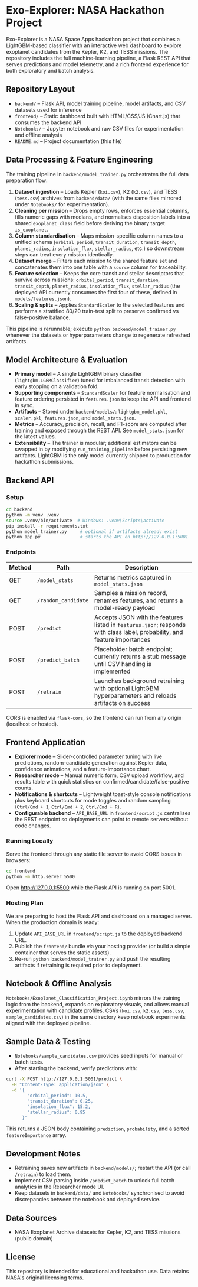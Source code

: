 # Exo-Explorer: NASA Hackathon Project

Exo-Explorer is a NASA Space Apps hackathon project that combines a LightGBM-based classifier with an interactive web dashboard to explore exoplanet candidates from the Kepler, K2, and TESS missions. The repository includes the full machine-learning pipeline, a Flask REST API that serves predictions and model telemetry, and a rich frontend experience for both exploratory and batch analysis.

## Repository Layout

- `backend/` – Flask API, model training pipeline, model artifacts, and CSV datasets used for inference
- `frontend/` – Static dashboard built with HTML/CSS/JS (Chart.js) that consumes the backend API
- `Notebooks/` – Jupyter notebook and raw CSV files for experimentation and offline analysis
- `README.md` – Project documentation (this file)

## Data Processing & Feature Engineering

The training pipeline in `backend/model_trainer.py` orchestrates the full data preparation flow:

1. **Dataset ingestion** – Loads Kepler (`koi.csv`), K2 (`k2.csv`), and TESS (`tess.csv`) archives from `backend/data/` (with the same files mirrored under `Notebooks/` for experimentation).
2. **Cleaning per mission** – Drops empty rows, enforces essential columns, fills numeric gaps with medians, and normalises disposition labels into a shared `exoplanet_class` field before deriving the binary target `is_exoplanet`.
3. **Column standardisation** – Maps mission-specific column names to a unified schema (`orbital_period`, `transit_duration`, `transit_depth`, `planet_radius`, `insolation_flux`, `stellar_radius`, etc.) so downstream steps can treat every mission identically.
4. **Dataset merge** – Filters each mission to the shared feature set and concatenates them into one table with a `source` column for traceability.
5. **Feature selection** – Keeps the core transit and stellar descriptors that survive across missions: `orbital_period`, `transit_duration`, `transit_depth`, `planet_radius`, `insolation_flux`, `stellar_radius` (the deployed API currently consumes the first four of these, defined in `models/features.json`).
6. **Scaling & splits** – Applies `StandardScaler` to the selected features and performs a stratified 80/20 train-test split to preserve confirmed vs false-positive balance.

This pipeline is rerunnable; execute `python backend/model_trainer.py` whenever the datasets or hyperparameters change to regenerate refreshed artifacts.

## Model Architecture & Evaluation

- **Primary model** – A single LightGBM binary classifier (`lightgbm.LGBMClassifier`) tuned for imbalanced transit detection with early stopping on a validation fold.
- **Supporting components** – `StandardScaler` for feature normalisation and feature ordering persisted in `features.json` to keep the API and frontend in sync.
- **Artifacts** – Stored under `backend/models/`: `lightgbm_model.pkl`, `scaler.pkl`, `features.json`, and `model_stats.json`.
- **Metrics** – Accuracy, precision, recall, and F1-score are computed after training and exposed through the REST API. See `model_stats.json` for the latest values.
- **Extensibility** – The trainer is modular; additional estimators can be swapped in by modifying `run_training_pipeline` before persisting new artifacts. LightGBM is the only model currently shipped to production for hackathon submissions.

## Backend API

### Setup

```bash
cd backend
python -m venv .venv
source .venv/bin/activate  # Windows: .venv\Scripts\activate
pip install -r requirements.txt
python model_trainer.py     # optional if artifacts already exist
python app.py               # starts the API on http://127.0.0.1:5001
```

### Endpoints

| Method | Path                | Description |
| ------ | ------------------- | ----------- |
| GET    | `/model_stats`      | Returns metrics captured in `model_stats.json` |
| GET    | `/random_candidate` | Samples a mission record, renames features, and returns a model-ready payload |
| POST   | `/predict`          | Accepts JSON with the features listed in `features.json`; responds with class label, probability, and feature importances |
| POST   | `/predict_batch`    | Placeholder batch endpoint; currently returns a stub message until CSV handling is implemented |
| POST   | `/retrain`          | Launches background retraining with optional LightGBM hyperparameters and reloads artifacts on success |

CORS is enabled via `flask-cors`, so the frontend can run from any origin (localhost or hosted).

## Frontend Application

- **Explorer mode** – Slider-controlled parameter tuning with live predictions, random-candidate generation against Kepler data, confidence animations, and a feature-importance chart.
- **Researcher mode** – Manual numeric form, CSV upload workflow, and results table with quick statistics on confirmed/candidate/false-positive counts.
- **Notifications & shortcuts** – Lightweight toast-style console notifications plus keyboard shortcuts for mode toggles and random sampling (`Ctrl/Cmd + 1`, `Ctrl/Cmd + 2`, `Ctrl/Cmd + R`).
- **Configurable backend** – `API_BASE_URL` in `frontend/script.js` centralises the REST endpoint so deployments can point to remote servers without code changes.

### Running Locally

Serve the frontend through any static file server to avoid CORS issues in browsers:

```bash
cd frontend
python -m http.server 5500
```

Open http://127.0.0.1:5500 while the Flask API is running on port 5001.

### Hosting Plan

We are preparing to host the Flask API and dashboard on a managed server. When the production domain is ready:

1. Update `API_BASE_URL` in `frontend/script.js` to the deployed backend URL.
2. Publish the `frontend/` bundle via your hosting provider (or build a simple container that serves the static assets).
3. Re-run `python backend/model_trainer.py` and push the resulting artifacts if retraining is required prior to deployment.

## Notebook & Offline Analysis

`Notebooks/Exoplanet_Classification_Project.ipynb` mirrors the training logic from the backend, expands on exploratory visuals, and allows manual experimentation with candidate profiles. CSVs (`koi.csv`, `k2.csv`, `tess.csv`, `sample_candidates.csv`) in the same directory keep notebook experiments aligned with the deployed pipeline.

## Sample Data & Testing

- `Notebooks/sample_candidates.csv` provides seed inputs for manual or batch tests.
- After starting the backend, verify predictions with:

```bash
curl -X POST http://127.0.0.1:5001/predict \
  -H "Content-Type: application/json" \
  -d '{
        "orbital_period": 10.5,
        "transit_duration": 0.25,
        "insolation_flux": 15.2,
        "stellar_radius": 0.95
      }'
```

This returns a JSON body containing `prediction`, `probability`, and a sorted `featureImportance` array.

## Development Notes

- Retraining saves new artifacts in `backend/models/`; restart the API (or call `/retrain`) to load them.
- Implement CSV parsing inside `/predict_batch` to unlock full batch analytics in the Researcher mode UI.
- Keep datasets in `backend/data/` and `Notebooks/` synchronised to avoid discrepancies between the notebook and deployed service.

## Data Sources

- NASA Exoplanet Archive datasets for Kepler, K2, and TESS missions (public domain)

## License

This repository is intended for educational and hackathon use. Data retains NASA's original licensing terms.
